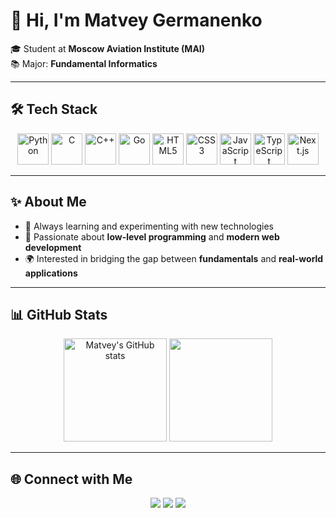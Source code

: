 # 👋 Hi, I'm Matvey Germanenko  

🎓 Student at **Moscow Aviation Institute (MAI)**  
📚 Major: **Fundamental Informatics**  

---

## 🛠️ Tech Stack  

<p align="center">
  <img src="https://cdn.jsdelivr.net/gh/devicons/devicon/icons/python/python-original.svg" alt="Python" width="50" height="50"/>
  <img src="https://cdn.jsdelivr.net/gh/devicons/devicon/icons/c/c-original.svg" alt="C" width="50" height="50"/>
  <img src="https://cdn.jsdelivr.net/gh/devicons/devicon/icons/cplusplus/cplusplus-original.svg" alt="C++" width="50" height="50"/>
  <img src="https://cdn.jsdelivr.net/gh/devicons/devicon/icons/go/go-original.svg" alt="Go" width="50" height="50"/>
  <img src="https://cdn.jsdelivr.net/gh/devicons/devicon/icons/html5/html5-original.svg" alt="HTML5" width="50" height="50"/>
  <img src="https://cdn.jsdelivr.net/gh/devicons/devicon/icons/css3/css3-original.svg" alt="CSS3" width="50" height="50"/>
  <img src="https://cdn.jsdelivr.net/gh/devicons/devicon/icons/javascript/javascript-original.svg" alt="JavaScript" width="50" height="50"/>
  <img src="https://cdn.jsdelivr.net/gh/devicons/devicon/icons/typescript/typescript-original.svg" alt="TypeScript" width="50" height="50"/>
  <img src="https://cdn.jsdelivr.net/gh/devicons/devicon/icons/nextjs/nextjs-original.svg" alt="Next.js" width="50" height="50"/>
</p>

---

## ✨ About Me  

- 🔭 Always learning and experimenting with new technologies  
- 🧠 Passionate about **low-level programming** and **modern web development**  
- 🌍 Interested in bridging the gap between **fundamentals** and **real-world applications**  

---

## 📊 GitHub Stats  

<p align="center">
  <img src="https://github-readme-stats.vercel.app/api?username=matveygermanenko&show_icons=true&theme=tokyonight" alt="Matvey's GitHub stats" height="165"/>
  <img src="https://github-readme-stats.vercel.app/api/top-langs/?username=matveygermanenko&layout=compact&theme=tokyonight" height="165"/>
</p>

---

## 🌐 Connect with Me  

<p align="center">
  <a href="https://github.com/THENEAL24"><img src="https://img.shields.io/badge/GitHub-181717?style=for-the-badge&logo=github&logoColor=white"/></a>
  <a href="https://t.me/THENEAL25"><img src="https://img.shields.io/badge/Telegram-26A5E4?style=for-the-badge&logo=telegram&logoColor=white"/></a>
  <a href="mailto:mr.ge4manenko@mail.ru"><img src="https://img.shields.io/badge/Email-D14836?style=for-the-badge&logo=gmail&logoColor=white"/></a>
</p>
